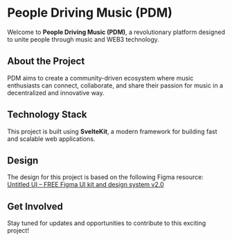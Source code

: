 # People Driving Music (PDM)

Welcome to **People Driving Music (PDM)**, a revolutionary platform designed to unite people through music and WEB3 technology.

## About the Project

PDM aims to create a community-driven ecosystem where music enthusiasts can connect, collaborate, and share their passion for music in a decentralized and innovative way.

## Technology Stack

This project is built using **SvelteKit**, a modern framework for building fast and scalable web applications.

## Design

The design for this project is based on the following Figma resource:  
[Untitled UI – FREE Figma UI kit and design system v2.0](https://www.figma.com/design/gg321CNbET2LJ0HtxOa3Om/%E2%9D%96-Untitled-UI-%E2%80%93-FREE-Figma-UI-kit-and-design-system-v2.0--Community---Copy-?m=dev)

## Get Involved

Stay tuned for updates and opportunities to contribute to this exciting project!
